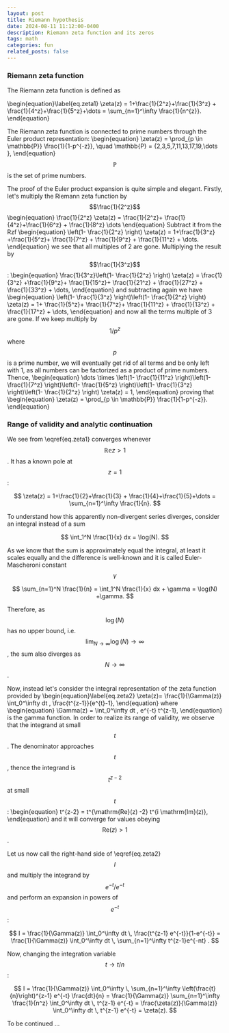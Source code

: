 ```yaml
---
layout: post
title: Riemann hypothesis
date: 2024-08-11 11:12:00-0400
description: Riemann zeta function and its zeros
tags: math
categories: fun
related_posts: false
---
```


### Riemann zeta function

The Riemann zeta function is defined as

\begin{equation}\label{eq.zeta1}
\zeta(z) = 1+\frac{1}{2^z}+\frac{1}{3^z} + \frac{1}{4^z}+\frac{1}{5^z}+\dots = \sum\_{n=1}^\infty \frac{1}{n^{z}}.
\end{equation}

The Riemann zeta function is connected to prime numbers through the Euler product representation:
\begin{equation}
\zeta(z) = \prod\_{p \in \mathbb{P}} \frac{1}{1-p^{-z}}, \quad \mathbb{P} = \{2,3,5,7,11,13,17,19,\dots \},
\end{equation}
$$\mathbb{P}$$ is the set of prime numbers.

The proof of the Euler product expansion is quite simple and elegant.
Firstly, let's multiply the Riemann zeta function by $$\frac{1}{2^z}$$
\begin{equation}
\frac{1}{2^z} \zeta(z) = \frac{1}{2^z}+ \frac{1}{4^z}+\frac{1}{6^z} + \frac{1}{8^z} \dots
\end{equation}
Subtract it from the Rzf
\begin{equation}
\left(1- \frac{1}{2^z} \right) \zeta(z) = 1+\frac{1}{3^z} +\frac{1}{5^z}+ \frac{1}{7^z} + \frac{1}{9^z} + \frac{1}{11^z} + \dots.
\end{equation}
we see that all multiples of 2 are gone.
Multiplying the result by $$\frac{1}{3^z}$$:
\begin{equation}
\frac{1}{3^z}\left(1- \frac{1}{2^z} \right) \zeta(z) = \frac{1}{3^z} +\frac{1}{9^z}+ \frac{1}{15^z}+ \frac{1}{21^z} + \frac{1}{27^z} + \frac{1}{33^z} + \dots,
\end{equation}
and subtracting again we have
\begin{equation}
\left(1- \frac{1}{3^z} \right)\left(1- \frac{1}{2^z} \right) \zeta(z) = 1+ \frac{1}{5^z}+ \frac{1}{7^z}+ \frac{1}{11^z} + \frac{1}{13^z} + \frac{1}{17^z} + \dots,
\end{equation}
and now all the terms multiple of 3 are gone.
If we keep multiply by $$1/p^z$$ where $$p$$ is a prime number, we will eventually get rid of all terms and be only left with 1, as all numbers can be factorized as a product of prime numbers. Thence,
\begin{equation}
\dots \times \left(1- \frac{1}{11^z} \right)\left(1- \frac{1}{7^z} \right)\left(1- \frac{1}{5^z} \right)\left(1- \frac{1}{3^z} \right)\left(1- \frac{1}{2^z} \right) \zeta(z) = 1,
\end{equation}
proving that
\begin{equation}
\zeta(z) = \prod\_{p \in \mathbb{P}} \frac{1}{1-p^{-z}}.
\end{equation}

### Range of validity and analytic continuation

We see from \eqref{eq.zeta1} converges whenever $$\mathbb{Re} z>1$$. It has a known pole at $$z=1$$:  

$$
\zeta(z) = 1+\frac{1}{2}+\frac{1}{3} + \frac{1}{4}+\frac{1}{5}+\dots = \sum_{n=1}^\infty \frac{1}{n}.
$$

To understand how this apparently non-divergent series diverges, consider an integral instead of a sum

$$
\int_1^N \frac{1}{x} dx = \log(N).
$$

As we know that the sum is approximately equal the integral, at least it scales equally and the difference is well-known and it is called Euler-Mascheroni constant $$\gamma$$

$$
\sum_{n=1}^N \frac{1}{n} = \int_1^N \frac{1}{x} dx + \gamma = \log(N) +\gamma.
$$

Therefore, as $$\log(N)$$ has no upper bound, i.e. $$\lim_{N\to \infty} \log(N) \to \infty$$, the sum also diverges as $$N\to \infty$$.

Now, instead let's consider the integral representation of the zeta function provided by
\begin{equation}\label{eq.zeta2}
\zeta(z)= \frac{1}{\Gamma(z)} \int_0^\infty dt \, \frac{t^{z-1}}{e^{t}-1},
\end{equation}
where
\begin{equation}
\Gamma(z) = \int_0^\infty dt \, e^{-t} t^{z-1},
\end{equation}
is the gamma function. In order to realize its range of validity, we observe that the integrand at small $$t$$. The denominator approaches $$t$$, thence the integrand is $$t^{z-2}$$ at small $$t$$:
\begin{equation}
t^{z-2} = t^{\mathrm{Re}(z) -2} t^{i \mathrm{Im}(z)},
\end{equation}
and it will converge for values obeying $$\mathrm{Re}(z) >1$$.

Let us now call the right-hand side of \eqref{eq.zeta2} $$I$$ and multiply the integrand by $$e^{-t}/e^{-t}$$ and perform an expansion in powers of $$e^{-t}$$:

$$
I = \frac{1}{\Gamma(z)} \int_0^\infty dt \, \frac{t^{z-1} e^{-t}}{1-e^{-t}} = \frac{1}{\Gamma(z)} \int_0^\infty dt \, \sum_{n=1}^\infty t^{z-1}e^{-nt} .
$$

Now, changing the integration variable $$t\to t/n$$:

$$
I = \frac{1}{\Gamma(z)} \int_0^\infty \, \sum_{n=1}^\infty \left(\frac{t}{n}\right)^{z-1} e^{-t} \frac{dt}{n} = \frac{1}{\Gamma(z)} \sum_{n=1}^\infty \frac{1}{n^z} \int_0^\infty dt \, t^{z-1} e^{-t} = \frac{\zeta(z)}{\Gamma(z)} \int_0^\infty dt \, t^{z-1} e^{-t} = \zeta(z).
$$

To be continued ...
